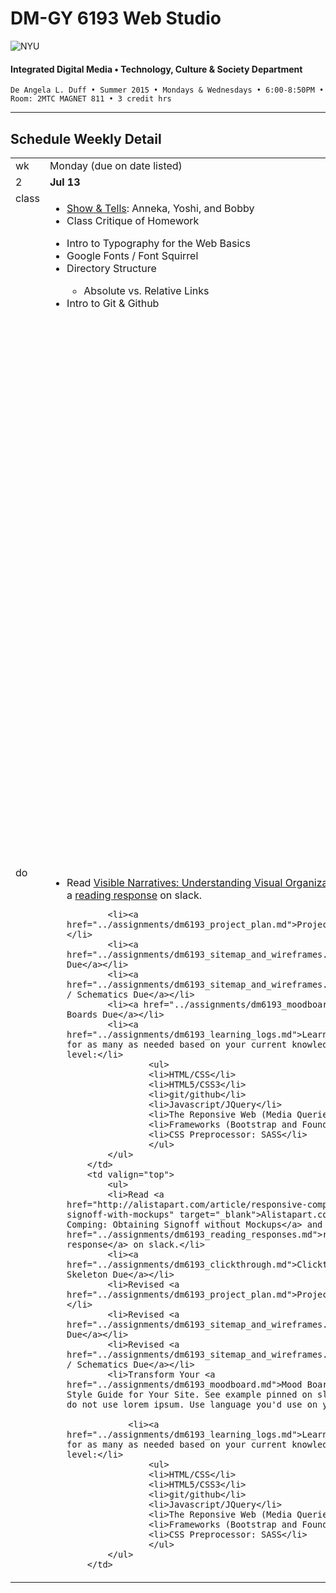 # DM-GY 6193 Web Studio

![NYU](http://ws2.polishedsolid.com/de/nyu_soe_logo.png)
#### Integrated Digital Media • Technology, Culture & Society Department

    De Angela L. Duff • Summer 2015 • Mondays & Wednesdays • 6:00-8:50PM • Room: 2MTC MAGNET 811 • 3 credit hrs

---

## Schedule Weekly Detail

<table>
<tr>
<td>wk</td>
<td>Monday (due on date listed)</td>
<td>Wednesday (due on date listed)</td>
</tr>
<!-- first week -->
<tr>
        <td valign="top" width="4%">2</td>
        <td valign="top" width="48%"><strong>Jul 13</strong></td>
        <td valign="top" width="48%"><strong>Jul 15</strong></td>
</tr>
 <tr>
        <td valign="top">class</td>
        <td valign="top">
            <ul>
            <li><a href="../assignments/dm6193_show_and_tells.md">Show &amp; Tells</a>: Anneka, Yoshi, and Bobby</li>
            <li>Class Critique of Homework</li>
            </ul>
            <ul>
            <li>Intro to Typography for the Web Basics</li>
            <li>Google Fonts / Font Squirrel</li>
            <li>Directory Structure</li>
            <ul><li>Absolute vs. Relative Links</li></ul>      
            <li>Intro to Git &amp; Github</li>
            </ul>
        </td>
        <td>
            <ul>
            <li>Class Critique of Homework</li>
            <li><a href="../assignments/dm6193_show_and_tells.md">Show &amp; Tells</a>: Edan, Rui, and Monica</li>
            <li>Intro to HTML &amp; CSS</li>
            <li>HTML/CSS Frameworks: Foundation vs. Bootstrap</li>
            <li>SASS vs. LESS</li>
            </ul>

            <ul>
            <li>Discuss using Font Squirrel</li>
                <ul><li>Make sure that the same font is not on google fonts first. This will save you time.</li>
                </ul>
            <li>Discuss Ecommerce (added ecommerce resource page in advanced folder): Shopify</li>
            <li>Discuss Web Statistics (<a href="http://www.w3schools.com/browsers/default.asp">w3schools stats</a>)
            <li>Discuss Monica's S&amp;T (css &amp; http://codepen.io)</li>
            <li>Discuss channels in slack.</li>
            <li>Discuss posts vs. messages in slack.</li>

                <ul>
                <li>Make all URLs clickable either by posting as a message or using markdown in post.</li>
                </ul>
            <li>Discuss Readings</li> 
                <ul>
                <li>Visible Narratives (respond to Monica's post)</li> 
                <li>Responsive Comping</li>
                    <ul>
                    <li>Respond to Sriya's and Bobby's post.</li>
                        <ul>
                        <li>Compare Blueprints for Building a House to Sitemaps,  Wireframes and Schematics, &amp; Style Guides.</li>
                        </ul>
                    <li>Discuss Mobile First.</li>
                    </ul>
                </ul>
            <li>Discuss Learning Logs and Studying in General.</li>
                <ul>
                <li>Need to Know vs. Nice to Know</li>
                    <ul><li>Focus. One thing at a time.</li></ul>
                <li>Black Box Concept from Programming applied to Learning</li>
                <li>Learn Web Concepts in order.</li>
                <li>Discuss Anneka's LL</li>
                </ul>
            <li>Discuss Content Inventory of Project Plan.</li>
                <ul><li>If you have a list of files, you can copy and paste filenames directly from operating system, and use your text editor of choice to clean up (global search and replace).</li></ul>
            <li>Discuss Project Planning... more specifically breaking your project into simple tasks. (a simple list or excel spreadsheet will suffice.)</li>
                <ul><li>Kanbanery.com</li></ul>
            <li>Discuss Rui's Sitemap</li>
            <li>Discuss Bobby's Sitemap</li>
            <li>Discuss Anneka's Style Guide vs. Monica's</li>
            </ul>
        </td>
</tr>
<tr>
        <td valign="top">do</td>
        <td valign="top">
            <ul>
            <li>Read <a href="http://www.lukew.com/ff/entry.asp?981" target="_blank">Visible Narratives: Understanding Visual Organization</a> and write a <a href="../assignments/dm6193_reading_responses.md">reading response</a> on slack.</li>
    
            <li><a href="../assignments/dm6193_project_plan.md">Project Plan Due</a></li>
            <li><a href="../assignments/dm6193_sitemap_and_wireframes.md">Sitemap Due</a></li>
            <li><a href="../assignments/dm6193_sitemap_and_wireframes.md">Wireframes / Schematics Due</a></li>
            <li><a href="../assignments/dm6193_moodboard.md">Mood Boards Due</a></li>
            <li><a href="../assignments/dm6193_learning_logs.md">Learning Log</a> for as many as needed based on your current knowledge and skill level:</li>
                    <ul>
                    <li>HTML/CSS</li>
                    <li>HTML5/CSS3</li>
                    <li>git/github</li>
                    <li>Javascript/JQuery</li>
                    <li>The Reponsive Web (Media Queries)</li>
                    <li>Frameworks (Bootstrap and Foundation)</li>
                    <li>CSS Preprocessor: SASS</li>
                    </ul>
            </ul>    
        </td>
        <td valign="top">
            <ul>
            <li>Read <a href="http://alistapart.com/article/responsive-comping-obtaining-signoff-with-mockups" target="_blank">Alistapart.com: Responsive Comping: Obtaining Signoff without Mockups</a> and write a <a href="../assignments/dm6193_reading_responses.md">reading response</a> on slack.</li>
            <li><a href="../assignments/dm6193_clickthrough.md">Clickthrough / Skeleton Due</a></li>
            <li>Revised <a href="../assignments/dm6193_project_plan.md">Project Plan Due</a></li>
            <li>Revised <a href="../assignments/dm6193_sitemap_and_wireframes.md">Sitemap Due</a></li>
            <li>Revised <a href="../assignments/dm6193_sitemap_and_wireframes.md">Wireframes / Schematics Due</a></li>
            <li>Transform Your <a href="../assignments/dm6193_moodboard.md">Mood Board</a> to a Style Guide for Your Site. See example pinned on slack. However, do not use lorem ipsum. Use language you'd use on your site.</li>
        
                <li><a href="../assignments/dm6193_learning_logs.md">Learning Log</a> for as many as needed based on your current knowledge and skill level:</li>
                    <ul>
                    <li>HTML/CSS</li>
                    <li>HTML5/CSS3</li>
                    <li>git/github</li>
                    <li>Javascript/JQuery</li>
                    <li>The Reponsive Web (Media Queries)</li>
                    <li>Frameworks (Bootstrap and Foundation)</li>
                    <li>CSS Preprocessor: SASS</li>
                    </ul>
            </ul>
        </td>
</tr>
</table>